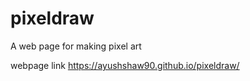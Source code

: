 # pixeldraw
A web page for making pixel art

webpage  link
https://ayushshaw90.github.io/pixeldraw/
